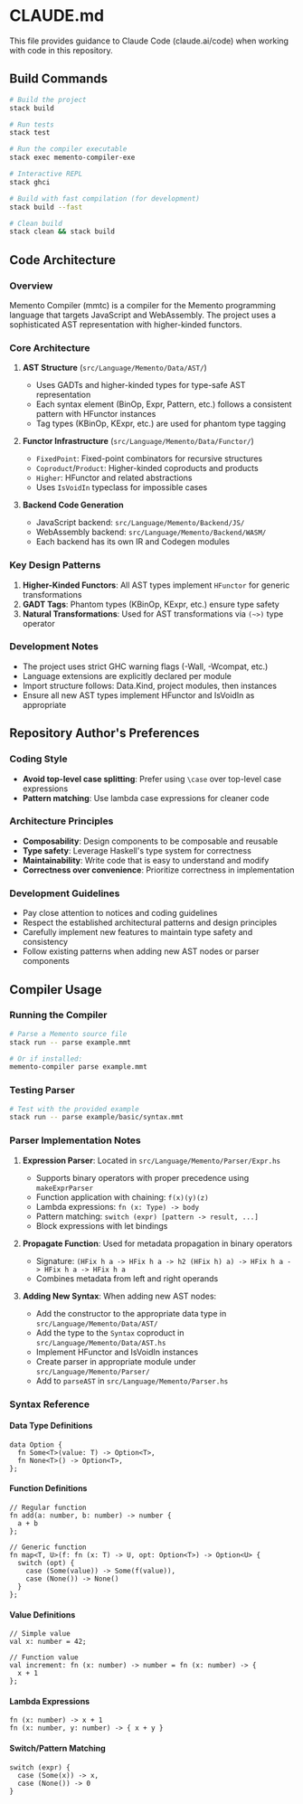 # CLAUDE.md

This file provides guidance to Claude Code (claude.ai/code) when working with code in this repository.

## Build Commands

```bash
# Build the project
stack build

# Run tests
stack test

# Run the compiler executable
stack exec memento-compiler-exe

# Interactive REPL
stack ghci

# Build with fast compilation (for development)
stack build --fast

# Clean build
stack clean && stack build
```

## Code Architecture

### Overview

Memento Compiler (mmtc) is a compiler for the Memento programming language that targets JavaScript and WebAssembly. The project uses a sophisticated AST representation with higher-kinded functors.

### Core Architecture

1. **AST Structure** (`src/Language/Memento/Data/AST/`)

   - Uses GADTs and higher-kinded types for type-safe AST representation
   - Each syntax element (BinOp, Expr, Pattern, etc.) follows a consistent pattern with HFunctor instances
   - Tag types (KBinOp, KExpr, etc.) are used for phantom type tagging

2. **Functor Infrastructure** (`src/Language/Memento/Data/Functor/`)

   - `FixedPoint`: Fixed-point combinators for recursive structures
   - `Coproduct`/`Product`: Higher-kinded coproducts and products
   - `Higher`: HFunctor and related abstractions
   - Uses `IsVoidIn` typeclass for impossible cases

3. **Backend Code Generation**
   - JavaScript backend: `src/Language/Memento/Backend/JS/`
   - WebAssembly backend: `src/Language/Memento/Backend/WASM/`
   - Each backend has its own IR and Codegen modules

### Key Design Patterns

1. **Higher-Kinded Functors**: All AST types implement `HFunctor` for generic transformations
2. **GADT Tags**: Phantom types (KBinOp, KExpr, etc.) ensure type safety
3. **Natural Transformations**: Used for AST transformations via `(~>)` type operator

### Development Notes

- The project uses strict GHC warning flags (-Wall, -Wcompat, etc.)
- Language extensions are explicitly declared per module
- Import structure follows: Data.Kind, project modules, then instances
- Ensure all new AST types implement HFunctor and IsVoidIn as appropriate

## Repository Author's Preferences

### Coding Style

- **Avoid top-level case splitting**: Prefer using `\case` over top-level case expressions
- **Pattern matching**: Use lambda case expressions for cleaner code

### Architecture Principles

- **Composability**: Design components to be composable and reusable
- **Type safety**: Leverage Haskell's type system for correctness
- **Maintainability**: Write code that is easy to understand and modify
- **Correctness over convenience**: Prioritize correctness in implementation

### Development Guidelines

- Pay close attention to notices and coding guidelines
- Respect the established architectural patterns and design principles
- Carefully implement new features to maintain type safety and consistency
- Follow existing patterns when adding new AST nodes or parser components

## Compiler Usage

### Running the Compiler

```bash
# Parse a Memento source file
stack run -- parse example.mmt

# Or if installed:
memento-compiler parse example.mmt
```

### Testing Parser

```bash
# Test with the provided example
stack run -- parse example/basic/syntax.mmt
```

### Parser Implementation Notes

1. **Expression Parser**: Located in `src/Language/Memento/Parser/Expr.hs`

   - Supports binary operators with proper precedence using `makeExprParser`
   - Function application with chaining: `f(x)(y)(z)`
   - Lambda expressions: `fn (x: Type) -> body`
   - Pattern matching: `switch (expr) [pattern -> result, ...]`
   - Block expressions with let bindings

2. **Propagate Function**: Used for metadata propagation in binary operators

   - Signature: `(HFix h a -> HFix h a -> h2 (HFix h) a) -> HFix h a -> HFix h a -> HFix h a`
   - Combines metadata from left and right operands

3. **Adding New Syntax**: When adding new AST nodes:
   - Add the constructor to the appropriate data type in `src/Language/Memento/Data/AST/`
   - Add the type to the `Syntax` coproduct in `src/Language/Memento/Data/AST.hs`
   - Implement HFunctor and IsVoidIn instances
   - Create parser in appropriate module under `src/Language/Memento/Parser/`
   - Add to `parseAST` in `src/Language/Memento/Parser.hs`

### Syntax Reference

#### Data Type Definitions

```memento
data Option {
  fn Some<T>(value: T) -> Option<T>,
  fn None<T>() -> Option<T>,
};
```

#### Function Definitions

```memento
// Regular function
fn add(a: number, b: number) -> number {
  a + b
};

// Generic function
fn map<T, U>(f: fn (x: T) -> U, opt: Option<T>) -> Option<U> {
  switch (opt) {
    case (Some(value)) -> Some(f(value)),
    case (None()) -> None()
  }
};
```

#### Value Definitions

```memento
// Simple value
val x: number = 42;

// Function value
val increment: fn (x: number) -> number = fn (x: number) -> {
  x + 1
};
```

#### Lambda Expressions

```memento
fn (x: number) -> x + 1
fn (x: number, y: number) -> { x + y }
```

#### Switch/Pattern Matching

```memento
switch (expr) {
  case (Some(x)) -> x,
  case (None()) -> 0
}
```
